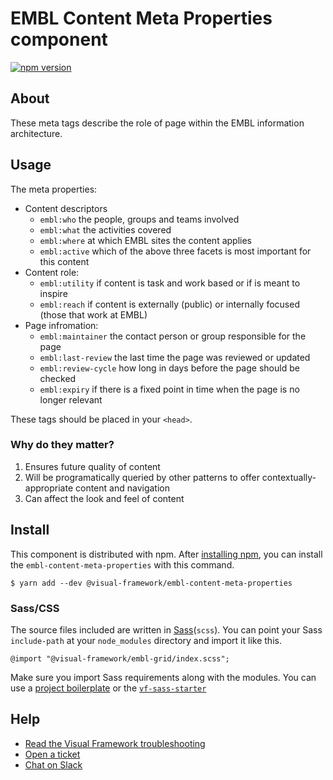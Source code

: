 # EMBL Content Meta Properties component

[![npm version](https://badge.fury.io/js/%40visual-framework%embl-content-meta-properties.svg)](https://badge.fury.io/js/%40visual-framework%embl-content-meta-properties)

## About

These meta tags describe the role of page within the EMBL information architecture.

## Usage

The meta properties:

- Content descriptors
    - `embl:who` the people, groups and teams involved
    - `embl:what` the activities covered
    - `embl:where` at which EMBL sites the content applies
    - `embl:active` which of the above three facets is most important for this content
- Content role:
    - `embl:utility` if content is task and work based or if is meant to inspire
    - `embl:reach` if content is externally (public) or internally focused (those that work at EMBL)
- Page infromation:
    - `embl:maintainer` the contact person or group responsible for the page
    - `embl:last-review` the last time the page was reviewed or updated
    - `embl:review-cycle` how long in days before the page should be checked
    - `embl:expiry` if there is a fixed point in time when the page is no longer relevant

These tags should be placed in your `<head>`.

### Why do they matter?

1. Ensures future quality of content
2. Will be programatically queried by other patterns to offer contextually-appropriate content and navigation
3. Can affect the look and feel of content

## Install

This component is distributed with npm. After [installing npm](https://www.npmjs.com/get-npm), you can install the `embl-content-meta-properties` with this command.

```
$ yarn add --dev @visual-framework/embl-content-meta-properties
```

### Sass/CSS

The source files included are written in [Sass](http://sass-lang.com)(`scss`). You can point your Sass `include-path` at your `node_modules` directory and import it like this.

```
@import "@visual-framework/embl-grid/index.scss";
```

Make sure you import Sass requirements along with the modules. You can use a [project boilerplate](https://visual-framework.github.io/vf-core/building/) or the [`vf-sass-starter`](https://visual-framework.github.io/vf-core/components/vf-sass-starter/)

## Help

- [Read the Visual Framework troubleshooting](https://visual-framework.github.io/vf-welcome/troubleshooting/)
- [Open a ticket](https://github.com/visual-framework/vf-core/issues)
- [Chat on Slack](https://join.slack.com/t/visual-framework/shared_invite/enQtNDAxNzY0NDg4NTY0LWFhMjEwNGY3ZTk3NWYxNWVjOWQ1ZWE4YjViZmY1YjBkMDQxMTNlNjQ0N2ZiMTQ1ZTZiMGM4NjU5Y2E0MjM3ZGQ)
